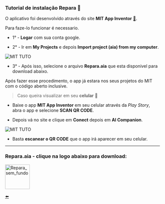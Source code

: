 ### Tutorial de instalação Repara :toolbox:

O aplicativo foi desenvolvido através do site **MIT App Inventor** [:link:](http://ai2.appinventor.mit.edu/).

Para faze-lo funcionar é necessario.

* 1° - **Logar** com sua conta google.

* 2° - Ir em **My Projects** e depois **Import project (aia) from my computer**.

![MIT TUTO](https://user-images.githubusercontent.com/65131471/88440389-2c700d80-cde4-11ea-9c1f-a9917dc369a4.jpg)

* 3° - Após isso, selecione o arquivo **Repara.aia** que esta disponivel para download abaixo.

Após fazer esse procedimento, o app já estara nos seus projetos do MIT com o código aberto inclusive.

> Caso queira visualizar em seu **celular** :vibration_mode:

* Baixe o app **MIT App Inventor** em seu celular através da *Play Story*, abra o app e selecione **SCAN QR CODE**. 

* Depois vá no site e clique em **Conect** depois em **Al Companion**.

![MIT TUTO](https://user-images.githubusercontent.com/65131471/88441261-ec5e5a00-cde6-11ea-86fd-a71b1345260b.jpg)

* Basta **escanear o QR CODE** que o app irá aparecer em seu celular.

---
### Repara.aia - clique na logo abaixo para download:

[<img width="80" alt="Repara_sem_fundo" src="https://user-images.githubusercontent.com/65131471/88334437-27d62700-cd08-11ea-8d8d-2726d3d745c2.png">](https://github.com/duartecgustavo/Repara/raw/master/arquivos/Repara.aia)


[:arrow_left:](https://github.com/duartecgustavo/Repara)
